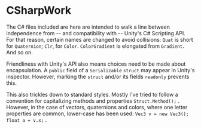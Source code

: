 # CSharpWork
 
The C# files included are here are intended to walk a line between independence from -- and compatibility with -- Unity's C# Scripting API. For that reason, certain names are changed to avoid collisions: `Quat` is short for `Quaternion`; `Clr`, for `Color`. `ColorGradient` is elongated from `Gradient`. And so on.

Friendliness with Unity's API also means choices need to be made about encapsulation. A `public` field of a `Serializable` `struct` may appear in Unity's inspector. However, marking the `struct` and/or its fields `readonly` prevents this.

This also trickles down to standard styles. Mostly I've tried to follow a convention for capitalizing methods and properties `Struct.Method();` . However, in the case of vectors, quaternions and colors, where one letter properties are common, lower-case has been used: `Vec3 v = new Vec3(); float a = v.x;` .